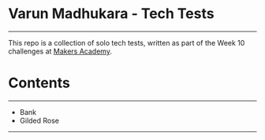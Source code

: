 # Varun Madhukara - Tech Tests
___

This repo is a collection of solo tech tests, written as part of the Week 10 challenges at [Makers Academy](http://www.makersacademy.com/).

# Contents
___

* Bank
* Gilded Rose
___
